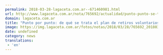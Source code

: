 ```yaml
---
permalink: 2018-03-28-lagaceta.com.ar--671460981.html
url: http://www.lagaceta.com.ar/nota/765692/actualidad/punto-punto-se-trata-plan-retiros-voluntarios-estado-quienes-podran-acogerse.html
domain: lagaceta.com.ar
title: "Punto por punto: de qué se trata el plan de retiros voluntarios del Estado y quiénes podrán acogerse"
image: https://img.lagaceta.com.ar/fotos/notas/2018/03/28/765692_20180328111809.jpg
date: undefined
category: news
translations: 
 - 'en'
---
```



